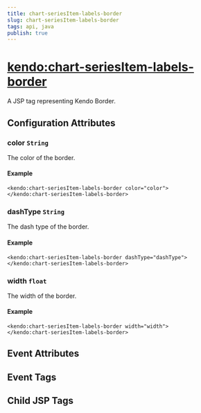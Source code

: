 ```yaml
---
title: chart-seriesItem-labels-border
slug: chart-seriesItem-labels-border
tags: api, java
publish: true
---
```


# <kendo:chart-seriesItem-labels-border>
A JSP tag representing Kendo Border.

## Configuration Attributes


### color `String`

The color of the border.

#### Example
    <kendo:chart-seriesItem-labels-border color="color">
    </kendo:chart-seriesItem-labels-border>
    

### dashType `String`

The dash type of the border.

#### Example
    <kendo:chart-seriesItem-labels-border dashType="dashType">
    </kendo:chart-seriesItem-labels-border>
    

### width `float`

The width of the border.

#### Example
    <kendo:chart-seriesItem-labels-border width="width">
    </kendo:chart-seriesItem-labels-border>
    

## Event Attributes


## Event Tags


## Child JSP Tags

